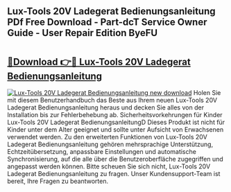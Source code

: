## Lux-Tools 20V Ladegerat Bedienungsanleitung PDf Free Download - Part-dcT Service Owner Guide - User Repair Edition ByeFU

# <h2><a href="http://df10evh.blite.top/?on=Lux-Tools+20V+Ladegerat+Bedienungsanleitung">🔗Download 👉🔴 Lux-Tools 20V Ladegerat Bedienungsanleitung</a></h2>

[![Lux-Tools 20V Ladegerat Bedienungsanleitung new download](https://i.imgur.com/lujVjoI.png)](http://df10evh.blite.top/?on=Lux-Tools+20V+Ladegerat+Bedienungsanleitung)
Holen Sie mit diesem Benutzerhandbuch das Beste aus Ihrem neuen Lux-Tools 20V Ladegerat Bedienungsanleitung heraus und decken Sie alles von der Installation bis zur Fehlerbehebung ab. Sicherheitsvorkehrungen für Kinder Lux-Tools 20V Ladegerat BedienungsanleitungD Dieses Produkt ist nicht für Kinder unter dem Alter geeignet und sollte unter Aufsicht von Erwachsenen verwendet werden. Zu den erweiterten Funktionen von Lux-Tools 20V Ladegerat Bedienungsanleitung gehören mehrsprachige Unterstützung, Echtzeitübersetzung, anpassbare Einstellungen und automatische Synchronisierung, auf die alle über die Benutzeroberfläche zugegriffen und angepasst werden können. Bitte scheuen Sie sich nicht, Lux-Tools 20V Ladegerat Bedienungsanleitung zu fragen. Unser Kundensupport-Team ist bereit, Ihre Fragen zu beantworten.
